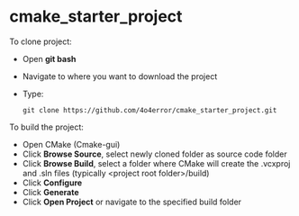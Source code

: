 # cmake_starter_project

To clone project: 

- Open **git bash**

- Navigate to where you want to download the project

- Type: 

  ```
  git clone https://github.com/4o4error/cmake_starter_project.git
  ```

To build the project:

- Open CMake (Cmake-gui)
- Click **Browse Source**, select newly cloned folder as source code folder
- Click **Browse Build**, select a folder where CMake will create the .vcxproj and .sln files (typically \<project root folder\>/build)
- Click **Configure** 
- Click **Generate**
- Click **Open Project**  or navigate to the specified build folder 